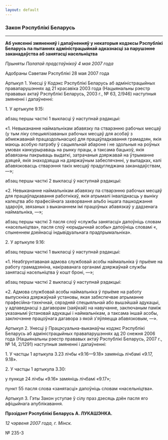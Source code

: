 ```yaml
---
layout: default
---
```


### Закон Рэспублікі Беларусь

****

<span class="underline"></span>

**Аб унясенні змяненняў і дапаўненняў у некаторыя кодэксы Рэспублікі
Беларусь па пытаннях адміністрацыйнай адказнасці за парушэнне
заканадаўства аб занятасці насельніцтва**

*Прыняты Палатай прадстаўнікоў 4 мая 2007 года*

Адобраны Саветам Рэспублікі 28 мая 2007 года

Артыкул 1. Унесці ў Кодэкс Рэспублікі Беларусь аб адміністрацыйных
правапарушэннях ад 21 красавіка 2003 года (Нацыянальны рэестр
прававых актаў Рэспублікі Беларусь, 2003 г., № 63, 2/946) наступныя
змяненні і дапаўненні:

1\. У артыкуле 9.15:

абзац першы часткі 1 выкласці ў наступнай рэдакцыі:

«1. Невыкананне наймальнікам абавязку па стварэнню рабочых месцаў (у тым
ліку спецыялізаваных рабочых месцаў для асобаў з абмежаванай
працаздольнасцю) для працаўладкавання грамадзян, якія маюць
асобую патрэбу ў сацыяльнай абароне і не здольныя на роўных умовах
канкурыраваць на рынку працы, а таксама бацькоў, якія абавязаны
пакрываць выдаткі, затрачаныя дзяржавай на ўтрыманне дзяцей, якія
знаходзяцца на дзяржаўным забеспячэнні, у выпадках, калі
абавязковасць стварэння такіх месцаў прадугледжана
заканадаўствам, —»;

абзац першы часткі 2 выкласці ў наступнай рэдакцыі:

«2. Невыкананне наймальнікам абавязку па стварэнню рабочых месцаў для
працаўладкавання работнікаў, якія атрымалі інваліднасць у выніку
калецтва або прафесійнага захворвання альбо іншага пашкоджання
здароўя, звязаных з выкананнем імі працоўных абавязкаў у дадзенага
наймальніка, —»;

абзац першы часткі 3 пасля слоў «службы занятасці» дапоўніць словам
«насельніцтва», пасля слоў «юрыдычнай асобы» дапоўніць словамі «,
спыненнем дзейнасці індывідуальнага прадпрымальніка».

2\. У артыкуле 9.16:

абзац першы часткі 1 выкласці ў наступнай рэдакцыі:

«1. Неабгрунтаваная адмова службовай асобы наймальніка ў прыёме на
работу грамадзяніна, накіраванага органамі дзяржаўнай службы
занятасці насельніцтва ў кошт броні, —»;

абзац першы часткі 2 выкласці ў наступнай рэдакцыі:

«2. Адмова службовай асобы наймальніка ў прыёме на работу выпускніка
дзяржаўнай установы, якая забяспечвае атрыманне
прафесійна-тэхнічнай, сярэдняй спецыяльнай або
вышэйшай адукацыі, у адпаведнасці з дагаворам (заяўкай) на
навучанне, заключаным паміж указанымі ўстановай адукацыі і
наймальнікам, а таксама іншай асобы, заключэнне працоўнага
дагавора з якой з'яўляецца абавязковым, —».

Артыкул 2. Унесці ў Працэсуальна-выканаўчы кодэкс Рэспублікі Беларусь аб
адміністрацыйных правапарушэннях ад 20 снежня 2006 года (Нацыянальны
рэестр прававых актаў Рэспублікі Беларусь, 2007 г., № 14, 2/1291)
наступныя змяненні і дапаўненні:

1\. У частцы 1 артыкула 3.23 лічбы «9.16—9.18» замяніць лічбамі «9.17,
9.18».

2\. У частцы 1 артыкула 3.30:

у пункце 24 лічбы «9.16» замяніць лічбамі «9.17»;

пункт 55 пасля слова «занятасці» дапоўніць словам «насельніцтва».

Артыкул 3. Гэты Закон уступае ў сілу праз дзесяць дзён пасля яго
афіцыйнага апублікавання.

**Прэзідэнт Рэспублікі Беларусь А. ЛУКАШЭНКА.**

*12 чэрвеня 2007 года, г. Мінск.*

№ 235-З
